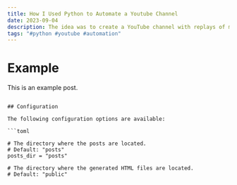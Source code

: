 ```yaml
---
title: How I Used Python to Automate a Youtube Channel
date: 2023-09-04
description: The idea was to create a YouTube channel with replays of matches of a very popular game called “League of Legends”, fully automated.
tags: "#python #youtube #automation"
---
```


# Example

This is an example post.

````

## Configuration

The following configuration options are available:

```toml

# The directory where the posts are located.
# Default: "posts"
posts_dir = "posts"

# The directory where the generated HTML files are located.
# Default: "public"
````

